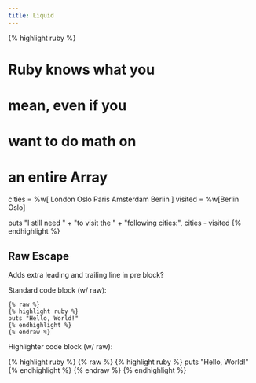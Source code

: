 ```yaml
---
title: Liquid
---
```


{% highlight ruby %}
# Ruby knows what you
# mean, even if you
# want to do math on
# an entire Array
cities  = %w[ London
              Oslo
              Paris
              Amsterdam
              Berlin ]
visited = %w[Berlin Oslo]

puts "I still need " +
     "to visit the " +
     "following cities:",
     cities - visited
{% endhighlight %}



## Raw Escape

Adds extra leading and trailing line in pre block?

Standard code block (w/ raw):

```
{% raw %}
{% highlight ruby %}
puts "Hello, World!"
{% endhighlight %}
{% endraw %}
```


Highlighter code block (w/ raw):

{% highlight ruby %}
{% raw %}
{% highlight ruby %}
puts "Hello, World!"
{% endhighlight %}
{% endraw %}
{% endhighlight %}

